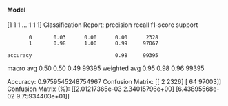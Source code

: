 #### Model
[1 1 1 ... 1 1 1]
Classification Report:
              precision    recall  f1-score   support

           0       0.03      0.00      0.00      2328
           1       0.98      1.00      0.99     97067

    accuracy                           0.98     99395
   macro avg       0.50      0.50      0.49     99395
weighted avg       0.95      0.98      0.96     99395

Accuracy: 0.9759545248754967
Confusion Matrix:
[[    2  2326]
 [   64 97003]]
Confusion Matrix (%):
[[2.01217365e-03 2.34015796e+00]
 [6.43895568e-02 9.75934403e+01]]
